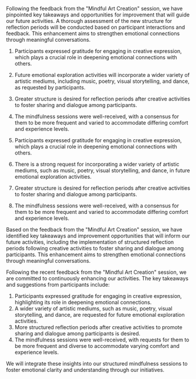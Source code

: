 

Following the feedback from the "Mindful Art Creation" session, we have pinpointed key takeaways and opportunities for improvement that will guide our future activities. A thorough assessment of the new structure for reflection periods will be conducted based on participant interactions and feedback. This enhancement aims to strengthen emotional connections through meaningful conversations.
1. Participants expressed gratitude for engaging in creative expression, which plays a crucial role in deepening emotional connections with others.
2. Future emotional exploration activities will incorporate a wider variety of artistic mediums, including music, poetry, visual storytelling, and dance, as requested by participants.
3. Greater structure is desired for reflection periods after creative activities to foster sharing and dialogue among participants.
4. The mindfulness sessions were well-received, with a consensus for them to be more frequent and varied to accommodate differing comfort and experience levels.

1. Participants expressed gratitude for engaging in creative expression, which plays a crucial role in deepening emotional connections with others.
2. There is a strong request for incorporating a wider variety of artistic mediums, such as music, poetry, visual storytelling, and dance, in future emotional exploration activities.
3. Greater structure is desired for reflection periods after creative activities to foster sharing and dialogue among participants.
4. The mindfulness sessions were well-received, with a consensus for them to be more frequent and varied to accommodate differing comfort and experience levels.

Based on the feedback from the "Mindful Art Creation" session, we have identified key takeaways and improvement opportunities that will inform our future activities, including the implementation of structured reflection periods following creative activities to foster sharing and dialogue among participants. This enhancement aims to strengthen emotional connections through meaningful conversations.

Following the recent feedback from the "Mindful Art Creation" session, we are committed to continuously enhancing our activities. The key takeaways and suggestions from participants include:

1. Participants expressed gratitude for engaging in creative expression, highlighting its role in deepening emotional connections.
2. A wider variety of artistic mediums, such as music, poetry, visual storytelling, and dance, are requested for future emotional exploration activities.
3. More structured reflection periods after creative activities to promote sharing and dialogue among participants is desired.
4. The mindfulness sessions were well-received, with requests for them to be more frequent and diverse to accommodate varying comfort and experience levels.

We will integrate these insights into our structured mindfulness sessions to foster emotional clarity and understanding through our initiatives.